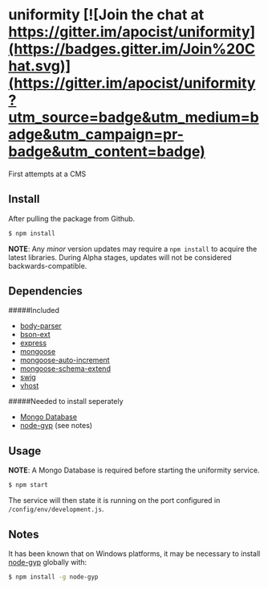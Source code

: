 # uniformity [![Join the chat at https://gitter.im/apocist/uniformity](https://badges.gitter.im/Join%20Chat.svg)](https://gitter.im/apocist/uniformity?utm_source=badge&utm_medium=badge&utm_campaign=pr-badge&utm_content=badge)

First attempts at a CMS

## Install

After pulling the package from Github.

```sh
$ npm install
```

**NOTE**: Any *minor* version updates may require a `npm install` to acquire the latest libraries. During Alpha stages, updates will not be considered backwards-compatible.

## Dependencies

#####Included
- [body-parser](https://www.npmjs.com/package/body-parser)
- [bson-ext](https://www.npmjs.com/package/bson-ext)
- [express](https://www.npmjs.com/package/express)
- [mongoose](https://www.npmjs.com/package/mongoose)
- [mongoose-auto-increment](https://www.npmjs.com/package/mongoose-auto-increment)
- [mongoose-schema-extend](https://www.npmjs.com/package/mongoose-schema-extend)
- [swig](https://www.npmjs.com/package/swig)
- [vhost](https://www.npmjs.com/package/vhost)

#####Needed to install seperately
- [Mongo Database](https://www.mongodb.org/)
- [node-gyp](https://www.npmjs.com/package/node-gyp) (see notes)

## Usage

**NOTE**: A Mongo Database is required before starting the uniformity service.

```sh
$ npm start
```

The service will then state it is running on the port configured in `/config/env/development.js`.

## Notes

It has been known that on Windows platforms, it may be necessary to install [node-gyp](https://www.npmjs.com/package/node-gyp) globally with:

```sh
$ npm install -g node-gyp
```
